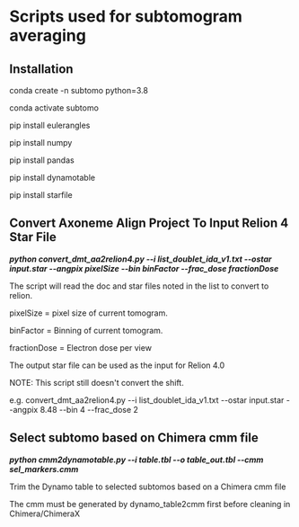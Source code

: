 # Scripts used for subtomogram averaging


## Installation

conda create -n subtomo python=3.8

conda activate subtomo

pip install eulerangles

pip install numpy

pip install pandas

pip install dynamotable

pip install starfile


## Convert Axoneme Align Project To Input Relion 4 Star File

***python convert_dmt_aa2relion4.py --i list_doublet_ida_v1.txt --ostar input.star --angpix pixelSize --bin binFactor --frac_dose fractionDose***

The script will read the doc and star files noted in the list to convert to relion.

pixelSize = pixel size of current tomogram.

binFactor = Binning of current tomogram.

fractionDose = Electron dose per view


The output star file can be used as the input for Relion 4.0

NOTE: This script still doesn't convert the shift.

e.g. convert_dmt_aa2relion4.py --i list_doublet_ida_v1.txt --ostar input.star --angpix 8.48 --bin 4 --frac_dose 2


## Select subtomo based on Chimera cmm file

***python cmm2dynamotable.py --i table.tbl --o table_out.tbl --cmm sel_markers.cmm***


Trim the Dynamo table to selected subtomos based on a Chimera cmm file

The cmm must be generated by dynamo_table2cmm first before cleaning in Chimera/ChimeraX

